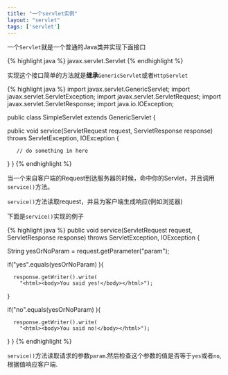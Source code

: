```yaml
---
title: "一个servlet实例"
layout: "servlet"
tags: ['servlet']
---
```


一个`Servlet`就是一个普通的Java类并实现下面接口

{% highlight java %}
javax.servlet.Servlet
{% endhighlight %}

实现这个接口简单的方法就是**继承**`GenericServlet`或者`HttpServlet`

{% highlight java %}
import javax.servlet.GenericServlet;
import javax.servlet.ServletException;
import javax.servlet.ServletRequest;
import javax.servlet.ServletResponse;
import java.io.IOException;

public class SimpleServlet extends GenericServlet {

  public void service(ServletRequest request, ServletResponse response)
        throws ServletException, IOException {

       // do something in here
  }
}
{% endhighlight %}

当一个来自客户端的Request到达服务器的时候，命中你的Servlet，并且调用`service()`方法。

`service()`方法读取request，并且为客户端生成响应(例如浏览器)

下面是`service()`实现的例子

{% highlight java %}
public void service(ServletRequest request, ServletResponse response)
        throws ServletException, IOException {

  String yesOrNoParam = request.getParameter("param");

  if("yes".equals(yesOrNoParam) ){

      response.getWriter().write(
        "<html><body>You said yes!</body></html>");
  }

  if("no".equals(yesOrNoParam) ){
    
      response.getWriter().write(
        "<html><body>You said no!</body></html>");
  }
}
{% endhighlight %}

`service()`方法读取请求的参数`param`.然后检查这个参数的值是否等于`yes`或者`no`,根据值响应客户端.
